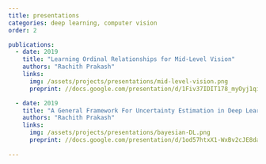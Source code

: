 ```yaml
---
title: presentations
categories: deep learning, computer vision
order: 2

publications:
  - date: 2019
    title: "Learning Ordinal Relationships for Mid-Level Vision"
    authors: "Rachith Prakash"
    links:
      img: /assets/projects/presentations/mid-level-vision.png
      preprint: //docs.google.com/presentation/d/1Fiv37IDIT178_myOyj1qiEl2hOvdi0oSKNH1OSTYygc/edit?usp=sharing

  - date: 2019
    title: "A General Framework For Uncertainty Estimation in Deep Learning"
    authors: "Rachith Prakash"
    links:
      img: /assets/projects/presentations/bayesian-DL.png
      preprint: //docs.google.com/presentation/d/1od57htxX1-WxBv2cJE8da-_4egc1HbYsy3ToU6S25u8/edit?usp=sharing
      
---
```

